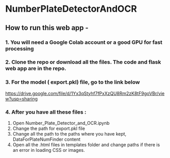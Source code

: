 # NumberPlateDetectorAndOCR
## How to run this web app - 
### 1. You will need a Google Colab account or a good GPU for fast processing
### 2. Clone the repo or download all the files. The code and flask web app are in the repo.
### 3. For the model ( export.pkl) file, go to the link below
https://drive.google.com/file/d/1Yx3qStyhf7fPxXzQU8Rm2zK8tF9goVBr/view?usp=sharing
### 4. After you have all these files :
1. Open Number_Plate_Detector_and_OCR.ipynb
2. Change the path for export.pkl file
3. Change all the path to the paths where you have kept, DataForPlateNumFinder content
4. Open all the .html files in templates folder and change paths if there is an error in loading CSS or images.
